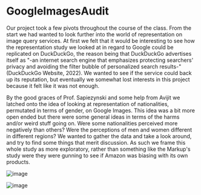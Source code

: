 # GoogleImagesAudit



Our project took a few pivots throughout the course of the class. From the start we had wanted to look further into the world of representation on image query services. At first we felt that it would be interesting to see how the representation study we looked at in regard to Google could be replicated on DuckDuckGo, the reason being that DuckDuckGo advertises itself as "-an internet search engine that emphasizes protecting searchers' privacy and avoiding the filter bubble of personalized search results-"(DuckDuckGo Website, 2022). We wanted to see if the service could back up its reputation, but eventually we somewhat lost interests in this project because it felt like it was not enough.

By the good graces of Prof. Sapiezynski and some help from Avijit we latched onto the idea of looking at representation of nationalities, permutated in terms of gender, on Google Images. This idea was a bit more open ended but there were some general ideas in terms of the harms and/or weird stuff going on. Were some nationalities perceived more negatively than others? Were the perceptions of men and women different in different regions? We wanted to gather the data and take a look around, and try to find some things that merit discussion. As such we frame this whole study as more exploratory, rather than something like the Markup's study were they were gunning to see if Amazon was biasing with its own products.

![image](https://user-images.githubusercontent.com/66333267/189527624-6415e7ed-f433-4205-b22a-b21204cf154e.png)

![image](https://user-images.githubusercontent.com/66333267/189527670-7cd05b1c-ef50-417e-a4fa-a31c9673e620.png)

